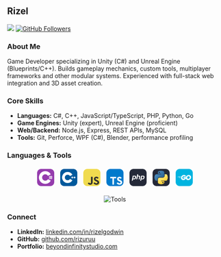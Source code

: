 ## Rizel

![](https://visitor-badge.laobi.icu/badge?page_id=rizuruu.rizuruu) [![GitHub Followers](https://img.shields.io/github/followers/rizuruu?label=Followers&logo=github)](https://github.com/rizuruu)

### About Me
Game Developer specializing in Unity (C#) and Unreal Engine (Blueprints/C++). Builds gameplay mechanics, custom tools, multiplayer frameworks and other modular systems. Experienced with full-stack web integration and 3D asset creation.

### Core Skills
- **Languages:** C#, C++, JavaScript/TypeScript, PHP, Python, Go  
- **Game Engines:** Unity (expert), Unreal Engine (proficient)  
- **Web/Backend:** Node.js, Express, REST APIs, MySQL  
- **Tools:** Git, Perforce, WPF (C#), Blender, performance profiling  

### Languages & Tools

<p align="center">
  <img src="https://raw.githubusercontent.com/tandpfun/skill-icons/65dea6c4eaca7da319e552c09f4cf5a9a8dab2c8/icons/CS.svg" alt="C#" height="40" style="margin:5px">
  <img src="https://raw.githubusercontent.com/tandpfun/skill-icons/65dea6c4eaca7da319e552c09f4cf5a9a8dab2c8/icons/CPP.svg" alt="C++" height="40" style="margin:5px">
  <img src="https://raw.githubusercontent.com/tandpfun/skill-icons/65dea6c4eaca7da319e552c09f4cf5a9a8dab2c8/icons/JavaScript.svg" alt="JavaScript" height="40" style="margin:5px">
  <img src="https://raw.githubusercontent.com/tandpfun/skill-icons/65dea6c4eaca7da319e552c09f4cf5a9a8dab2c8/icons/TypeScript.svg" alt="TypeScript" height="40" style="margin:5px">
  <img src="https://raw.githubusercontent.com/tandpfun/skill-icons/65dea6c4eaca7da319e552c09f4cf5a9a8dab2c8/icons/PHP-Dark.svg" alt="PHP" height="40" style="margin:5px">
  <img src="https://raw.githubusercontent.com/tandpfun/skill-icons/65dea6c4eaca7da319e552c09f4cf5a9a8dab2c8/icons/Python-Dark.svg" alt="Python" height="40" style="margin:5px">
  <img src="https://raw.githubusercontent.com/tandpfun/skill-icons/65dea6c4eaca7da319e552c09f4cf5a9a8dab2c8/icons/GoLang.svg" alt="Go" height="40" style="margin:5px">
</p>

<p align="center">
  <img src="https://skillicons.dev/icons?i=unity,unreal,visualstudio,blender,nodejs,mysql,git,linux" alt="Tools" height="50">
</p>

### Connect
- **LinkedIn:** [linkedin.com/in/rizelgodwin](https://www.linkedin.com/in/rizelgodwin)  
- **GitHub:** [github.com/rizuruu](https://github.com/rizuruu)  
- **Portfolio:** [beyondinfinitystudio.com](https://beyondinfinitystudio.com)  
